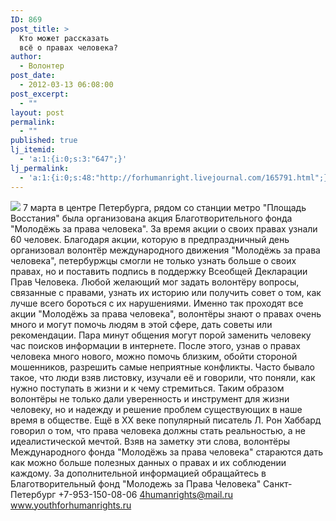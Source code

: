 ```yaml
---
ID: 869
post_title: >
  Кто может рассказать
  всё о правах человека?
author:
  - Волонтер
post_date:
  - 2012-03-13 06:08:00
post_excerpt:
  - ""
layout: post
permalink:
  - ""
published: true
lj_itemid:
  - 'a:1:{i:0;s:3:"647";}'
lj_permalink:
  - 'a:1:{i:0;s:48:"http://forhumanright.livejournal.com/165791.html";}'
---
```


<img src="http://cs5338.vk.com/u132145096/132409092/x_5b26039f.jpg" /> 7 марта в центре Петербурга, рядом со станции метро "Площадь Восстания" была организована акция Благотворительного фонда "Молодёжь за права человека". За время акции о своих правах узнали 60 человек.
Благодаря акции, которую в предпраздничный день организовал волонтёр международного движения "Молодёжь за права человека", петербуржцы смогли не только узнать больше о своих правах, но и поставить подпись в поддержку Всеобщей Декларации Прав Человека. Любой желающий мог задать волонтёру вопросы, связанные с правами, узнать их историю или получить совет о том, как лучше всего бороться с их нарушениями. Именно так проходят все акции "Молодёжь за права человека", волонтёры знают о правах очень много и могут помочь людям в этой сфере, дать советы или рекомендации. Пара минут общения могут порой заменить человеку час поисков информации в интернете. После этого, узнав о правах человека много нового, можно помочь близким, обойти стороной мошенников, разрешить самые неприятные конфликты. Часто бывало такое, что люди взяв листовку, изучали её и говорили, что поняли, как нужно поступать в жизни  и к чему стремиться. Таким образом волонтёры не только дали уверенность и инструмент для жизни человеку, но и надежду и решение проблем существующих в наше время в обществе.
Ещё в ХХ веке популярный писатель Л. Рон Хаббард говорил о том, что права человека должны стать реальностью, а не идеалистической мечтой. Взяв на заметку эти слова, волонтёры Международного фонда "Молодёжь за права человека" стараются дать как можно больше полезных данных о правах и их соблюдении каждому.
За дополнительной информацией обращайтесь в
Благотворительный фонд
"Молодежь за Права Человека" Санкт-Петербург 
+7-953-150-08-06 
4humanrights@mail.ru
www.youthforhumanrights.ru